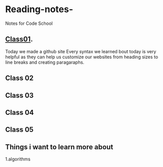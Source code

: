 # Reading-notes- 
Notes for Code School

## [Class01](/Reading-Notes/Class01).
Today we made a github site 
Every syntax we learned bout today is very helpful as they can help us customize our websites from heading sizes to line breaks and creating paragaraphs.



## Class 02 

## Class 03

## Class 04 

## Class 05


## Things i want to learn more about 
1.algorithms 
